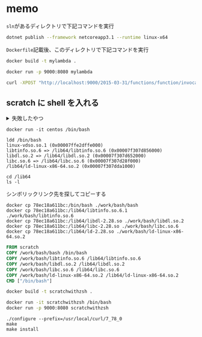 # memo

`sln`があるディレクトリで下記コマンドを実行

```sh
dotnet publish --framework netcoreapp3.1 --runtime linux-x64
```

`Dockerfile`記載後、このディレクトリで下記コマンドを実行

```sh
docker build -t mylambda .
```

```sh
docker run -p 9000:8080 mylambda
```

```sh
curl -XPOST "http://localhost:9000/2015-03-31/functions/function/invocations" -d '{"payload":"hello world!"}'
```

## scratch に shell を入れる

<details><summary>失敗したやつ</summary>

```shell
otool -L /bin/zsh

```

```txt
	/usr/lib/libiconv.2.dylib (compatibility version 7.0.0, current version 7.0.0)
	/usr/lib/libSystem.B.dylib (compatibility version 1.0.0, current version 1281.100.1)
	/usr/lib/libncurses.5.4.dylib (compatibility version 5.4.0, current version 5.4.0)
```

```shell
mkdir work
cd work
cp /bin/zsh ./
cp /usr/lib/libiconv.2.dylib ./
cp /usr/lib/libSystem.B.dylib ./
cp /usr/lib/libncurses.5.4.dylib ./
```

```Dockerfile
FROM scratch
COPY ./work/zsh /bin/zsh
COPY ./work/libiconv.2.dylib /lib64/libiconv.2.dylib
COPY ./work/libSystem.B.dylib /lib64/libSystem.B.dylib
COPY ./work/libncurses.5.4.dylib /lib64/libncurses.5.4.dylib
CMD ["/bin/zsh"]
```

```sh
docker build -t scratchwithzsh .
```

```sh
docker run -it scratchwithzsh /bin/bash
docker run -p 9000:8080 scratchwithzsh
```

</details>

```shell
docker run -it centos /bin/bash
```

```shell
ldd /bin/bash
linux-vdso.so.1 (0x00007ffe2dffe000)
libtinfo.so.6 => /lib64/libtinfo.so.6 (0x00007f307d856000)
libdl.so.2 => /lib64/libdl.so.2 (0x00007f307d652000)
libc.so.6 => /lib64/libc.so.6 (0x00007f307d28f000)
/lib64/ld-linux-x86-64.so.2 (0x00007f307dda1000)
```

```shell
cd /lib64
ls -l
```

シンボリックリンク先を探してコピーする

```shell
docker cp 78ec18a611bc:/bin/bash ./work/bash/bash
docker cp 78ec18a611bc:/lib64/libtinfo.so.6.1 ./work/bash/libtinfo.so.6
docker cp 78ec18a611bc:/lib64/libdl-2.28.so ./work/bash/libdl.so.2
docker cp 78ec18a611bc:/lib64/libc-2.28.so ./work/bash/libc.so.6
docker cp 78ec18a611bc:/lib64/ld-2.28.so ./work/bash/ld-linux-x86-64.so.2
```

```Dockerfile
FROM scratch
COPY /work/bash/bash /bin/bash
COPY /work/bash/libtinfo.so.6 /lib64/libtinfo.so.6
COPY /work/bash/libdl.so.2 /lib64/libdl.so.2
COPY /work/bash/libc.so.6 /lib64/libc.so.6
COPY /work/bash/ld-linux-x86-64.so.2 /lib64/ld-linux-x86-64.so.2
CMD ["/bin/bash"]

```

```sh
docker build -t scratchwithzsh .
```

```sh
docker run -it scratchwithzsh /bin/bash
docker run -p 9000:8080 scratchwithzsh
```

```
./configure --prefix=/usr/local/curl/7_78_0
make
make install
```

